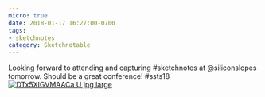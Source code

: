 ```yaml
---
micro: true
date: 2018-01-17 16:27:00-0700
tags:
- sketchnotes
category: Sketchnotable
---
```


Looking forward to attending and capturing #sketchnotes at @siliconslopes tomorrow. Should be a great conference! #ssts18 [![DTx5XIGVMAACa U jpg large](https://media.bennorris.org/images/sketchnotable/uploads/2018/b8f3234c3e.jpg)](https://media.bennorris.org/images/sketchnotable/uploads/2018/b8f3234c3e.jpg)